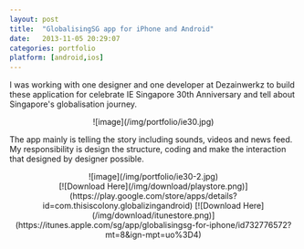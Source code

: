```yaml
---
layout: post
title:  "GlobalisingSG app for iPhone and Android"
date:   2013-11-05 20:29:07
categories: portfolio
platform: [android,ios]
---
```


I was working with one designer and one developer at Dezainwerkz to build these application for celebrate IE Singapore 30th Anniversary and tell about Singapore's globalisation journey.

<center>
![image](/img/portfolio/ie30.jpg)
</center>

The app mainly is telling the story including sounds, videos and news feed. My responsibility is design the structure, coding and make the interaction that designed by designer possible.

<center>
![image](/img/portfolio/ie30-2.jpg)
</center>

<center>
[![Download Here](/img/download/playstore.png)](https://play.google.com/store/apps/details?id=com.thisiscolony.globalizingandroid)
[![Download Here](/img/download/itunestore.png)](https://itunes.apple.com/sg/app/globalisingsg-for-iphone/id732776572?mt=8&ign-mpt=uo%3D4)
</center>
